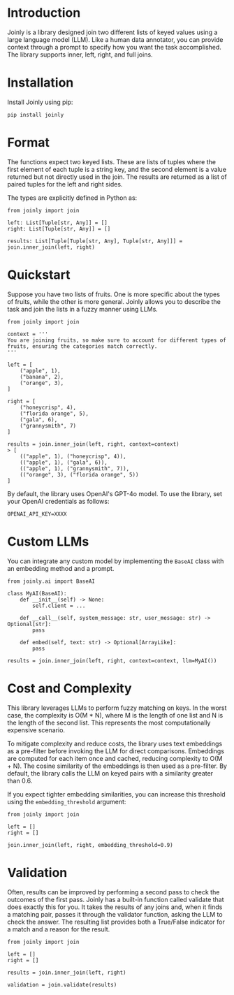 # Introduction

Joinly is a library designed join two different lists of keyed values using a large language model (LLM). Like a human data annotator, you can provide context through a prompt to specify how you want the task accomplished. The library supports inner, left, right, and full joins.

# Installation

Install Joinly using pip:

```
pip install joinly
```

# Format

The functions expect two keyed lists. These are lists of tuples where the first element of each tuple is a string key, and the second element is a value returned but not directly used in the join. The results are returned as a list of paired tuples for the left and right sides.

The types are explicitly defined in Python as:

```
from joinly import join

left: List[Tuple[str, Any]] = []
right: List[Tuple[str, Any]] = []

results: List[Tuple[Tuple[str, Any], Tuple[str, Any]]] = join.inner_join(left, right)
```

# Quickstart

Suppose you have two lists of fruits. One is more specific about the types of fruits, while the other is more general. Joinly allows you to describe the task and join the lists in a fuzzy manner using LLMs.

```
from joinly import join

context = '''
You are joining fruits, so make sure to account for different types of fruits, ensuring the categories match correctly.
'''

left = [
    ("apple", 1),
    ("banana", 2),
    ("orange", 3),
]

right = [
    ("honeycrisp", 4),
    ("florida orange", 5),
    ("gala", 6),
    ("grannysmith", 7)
]

results = join.inner_join(left, right, context=context)
> [
    (("apple", 1), ("honeycrisp", 4)),
    (("apple", 1), ("gala", 6)),
    (("apple", 1), ("grannysmith", 7)),
    (("orange", 3), ("florida orange", 5))
]
```

By default, the library uses OpenAI's GPT-4o model. To use the library, set your OpenAI credentials as follows:

```
OPENAI_API_KEY=XXXX
```

# Custom LLMs

You can integrate any custom model by implementing the `BaseAI` class with an embedding method and a prompt.

```
from joinly.ai import BaseAI

class MyAI(BaseAI):
    def __init__(self) -> None:
        self.client = ...

    def __call__(self, system_message: str, user_message: str) -> Optional[str]:
        pass

    def embed(self, text: str) -> Optional[ArrayLike]:
        pass

results = join.inner_join(left, right, context=context, llm=MyAI())
```

# Cost and Complexity

This library leverages LLMs to perform fuzzy matching on keys. In the worst case, the complexity is O(M * N), where M is the length of one list and N is the length of the second list. This represents the most computationally expensive scenario.

To mitigate complexity and reduce costs, the library uses text embeddings as a pre-filter before invoking the LLM for direct comparisons. Embeddings are computed for each item once and cached, reducing complexity to O(M + N). The cosine similarity of the embeddings is then used as a pre-filter. By default, the library calls the LLM on keyed pairs with a similarity greater than 0.6.

If you expect tighter embedding similarities, you can increase this threshold using the `embedding_threshold` argument:

```
from joinly import join

left = []
right = []

join.inner_join(left, right, embedding_threshold=0.9)
```

# Validation

Often, results can be improved by performing a second pass to check the outcomes of the first pass. Joinly has a built-in function called validate that does exactly this for you. It takes the results of any joins and, when it finds a matching pair, passes it through the validator function, asking the LLM to check the answer. The resulting list provides both a True/False indicator for a match and a reason for the result.

```
from joinly import join

left = []
right = []

results = join.inner_join(left, right)

validation = join.validate(results)
```
